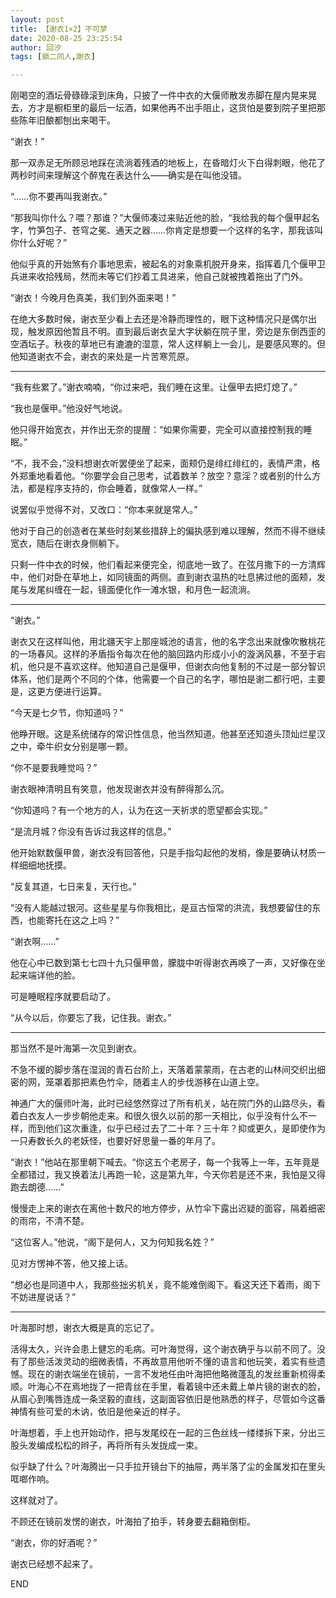 ```yaml
---
layout: post
title: 【谢衣1×2】不可梦
date: 2020-08-25 23:25:54
author: 回汐
tags: [鎖二同人,謝衣]

---
```

刚喝空的酒坛骨碌碌滚到床角，只披了一件中衣的大偃师散发赤脚在屋内晃来晃去，方才是橱柜里的最后一坛酒，如果他再不出手阻止，这货怕是要到院子里把那些陈年旧酿都刨出来喝干。

“谢衣！”

那一双赤足无所顾忌地踩在流淌着残酒的地板上，在昏暗灯火下白得刺眼，他花了两秒时间来理解这个醉鬼在表达什么——确实是在叫他没错。

“……你不要再叫我谢衣。”

“那我叫你什么？喂？那谁？”大偃师凑过来贴近他的脸，“我给我的每个偃甲起名字，竹笋包子、苍穹之冕、通天之器……你肯定是想要一个这样的名字，那我该叫你什么好呢？”

他似乎真的开始煞有介事地思索，被起名的对象乘机脱开身来，指挥着几个偃甲卫兵进来收拾残局，然而未等它们抄着工具进来，他自己就被拽着拖出了门外。

“谢衣！今晚月色真美，我们到外面来喝！”

在绝大多数时候，谢衣至少看上去还是冷静而理性的，眼下这种情况只是偶尔出现，触发原因他暂且不明。直到最后谢衣呈大字状躺在院子里，旁边是东倒西歪的空酒坛子。秋夜的草地已有漉漉的湿意，常人这样躺上一会儿，是要感风寒的。但他知道谢衣不会，谢衣的来处是一片苦寒荒原。

***

“我有些累了。”谢衣喃喃，“你过来吧，我们睡在这里。让偃甲去把灯熄了。”

“我也是偃甲。”他没好气地说。

他只得开始宽衣，并作出无奈的提醒：“如果你需要，完全可以直接控制我的睡眠。”

“不，我不会，”没料想谢衣听罢便坐了起来，面颊仍是绯红绯红的，表情严肃，格外郑重地看着他。“你要学会自己思考，试着数羊？放空？意淫？或者别的什么方法，都是程序支持的，你会睡着，就像常人一样。”

说罢似乎觉得不对，又改口：“你本来就是常人。”

他对于自己的创造者在某些时刻某些措辞上的偏执感到难以理解，然而不得不继续宽衣，随后在谢衣身侧躺下。

只剩一件中衣的时候，他们看起来便完全，彻底地一致了。在弦月撒下的一方清辉中，他们对卧在草地上，如同镜面的两侧。直到谢衣温热的吐息拂过他的面颊，发尾与发尾纠缠在一起，镜面便化作一滩水银，和月色一起流淌。

***

“谢衣。”

谢衣又在这样叫他，用北疆天宇上那座城池的语言，他的名字念出来就像吹散桃花的一场春风。这样的矛盾指令每次在他的脑回路内形成小小的漩涡风暴，不至于宕机，他只是不喜欢这样。他知道自己是偃甲，但谢衣向他复制的不过是一部分智识体系，他们是两个不同的个体，他需要一个自己的名字，哪怕是谢二都行吧，主要是，这更方便进行运算。

“今天是七夕节，你知道吗？”

他睁开眼。这是系统储存的常识性信息，他当然知道。他甚至还知道头顶灿烂星汉之中，牵牛织女分别是哪一颗。

“你不是要我睡觉吗？”

谢衣眼神清明且有笑意，他发现谢衣并没有醉得那么沉。

“你知道吗？有一个地方的人，认为在这一天祈求的愿望都会实现。”

“是流月城？你没有告诉过我这样的信息。”

他开始默数偃甲兽，谢衣没有回答他，只是手指勾起他的发梢，像是要确认材质一样细细地抚摸。

“反复其道，七日来复，天行也。”

“没有人能越过银河。这些星星与你我相比，是亘古恒常的洪流，我想要留住的东西，也能寄托在这之上吗？”

“谢衣啊……”

他在心中已数到第七七四十九只偃甲兽，朦胧中听得谢衣再唤了一声，又好像在坐起来端详他的脸。

可是睡眠程序就要启动了。

“从今以后，你要忘了我，记住我。谢衣。”

 
***   
 


那当然不是叶海第一次见到谢衣。

不急不缓的脚步落在湿润的青石台阶上，天落着蒙蒙雨，在古老的山林间交织出细密的网，笼罩着那把素色竹伞，随着主人的步伐游移在山道上空。

神通广大的偃师叶海，此时已经悠然穿过了所有机关，站在院门外的山路尽头，看着白衣友人一步步朝他走来。和很久很久以前的那一天相比，似乎没有什么不一样，而到他们这次重逢，似乎已经过去了二十年？三十年？抑或更久，是即使作为一只寿数长久的老妖怪，也要好好思量一番的年月了。

“谢衣！”他站在那里朝下喊去。“你这五个老房子，每一个我等上一年，五年竟是全都错过，我又换着法儿再跑一轮，这是第九年，今天你若是还不来，我怕是又得跑去朗德……”

慢慢走上来的谢衣在离他十数尺的地方停步，从竹伞下露出迟疑的面容，隔着细密的雨帘，不清不楚。

“这位客人。”他说，“阁下是何人，又为何知我名姓？”

见对方愣神不答，他又接上话。

“想必也是同道中人，我那些拙劣机关，竟不能难倒阁下。看这天还下着雨，阁下不妨进屋说话？”

 
 ***


叶海那时想，谢衣大概是真的忘记了。

 

活得太久，兴许会患上健忘的毛病。可叶海觉得，这个谢衣确乎与以前不同了。没有了那些活泼灵动的细微表情，不再故意用他听不懂的语言和他玩笑，着实有些遗憾。现在的谢衣端坐在镜前，一言不发地任由叶海把他略微蓬乱的发丝重新梳得柔顺。叶海心不在焉地拢了一把青丝在手里，看着镜中还未戴上单片镜的谢衣的脸，从眉心到嘴唇连成一条坚毅的直线，这副面容依旧是他熟悉的样子，尽管如今这番神情有些可爱的木讷，依旧是他亲近的样子。

叶海想着，手上也开始动作，把与发尾绞在一起的三色丝线一缕缕拆下来，分出三股头发编成松松的辫子，再将所有头发拢成一束。

似乎缺了什么？叶海腾出一只手拉开镜台下的抽屉，两半落了尘的金属发扣在里头哐啷作响。

这样就对了。

不顾还在镜前发愣的谢衣，叶海拍了拍手，转身要去翻箱倒柜。

“谢衣，你的好酒呢？”

谢衣已经想不起来了。
 

 

END
